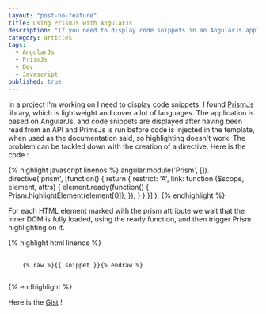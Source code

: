 ```yaml
---
layout: "post-no-feature"
title: Using PrismJs with AngularJs
description: "If you need to display code snippets in an AngularJs application you might want to read this !"
category: articles
tags: 
  - AngularJs
  - PrismJs
  - Dev
  - Javascript
published: true
---
```


In a project I'm working on I need to display code snippets. I found [PrismJs](http://prismjs.com/) library, which is lightweight and cover a lot of languages. The application is based on AngularJs, and code snippets are displayed after having been read from an API and PrimsJs is run before code is injected in the template, when used as the documentation said, so highlighting doesn't work. The problem can be tackled down with the creation of a directive. Here is the code :

{% highlight javascript linenos %}
angular.module('Prism', []).
    directive('prism', [function() {
        return {
            restrict: 'A',
            link: function ($scope, element, attrs) {
                element.ready(function() {
                    Prism.highlightElement(element[0]);
                });
            }
        } 
    }]
);
{% endhighlight %}

For each HTML element marked with the prism attribute we wait that the inner DOM is fully loaded, using the ready function, and then trigger Prism highlighting on it.

{% highlight html linenos %}
<pre>
    <code class="language-markup" prim>
    {% raw %}{{ snippet }}{% endraw %}
    </code>
</pre>
{% endhighlight %}

Here is the [Gist](https://gist.github.com/SelrahcD/7042692) !